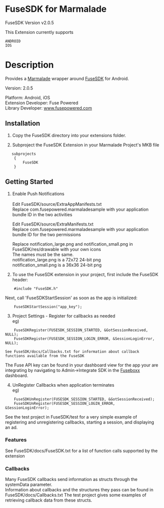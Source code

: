 FuseSDK for Marmalade
========================
FuseSDK  Version v2.0.5

This Extension currently supports
      
    ANDROID 
	IOS

Description
========================

Provides a [Marmalade](http://www.madewithmarmalade.com) wrapper around [FuseSDK](http://www.fuseboxx.com) for Android.

Version: 2.0.5

Platform: Android, iOS<br>
Extension Developer: Fuse Powered<br>
Library Developer: www.fusepowered.com

Installation
-----------------
1. Copy the FuseSDK directory into your extensions folder.

2. Subproject the FuseSDK Extension in your Marmalade Project's MKB file
```
   subprojects
    {
        FuseSDK
    }
```

Getting Started
-----------------
1. Enable Push Notifications<br><br>
	Edit FuseSDK/source/ExtraAppManifests.txt<br>
		Replace com.fusepowered.marmaladesample with your application bundle ID in the two activities

	Edit FuseSDK/source/ExtraManifests.txt<br>
		Replace com.fusepowered.marmaladesample with your application bundle ID for the two permissions

	Replace notification_large.png and notification_small.png in FuseSDK/res/drawable with your own icons<br>
		The names must be the same.<br>
		notification_large.png is a 72x72 24-bit png<br>
		notification_small.png is a 36x36 24-bit png<br>

2. To use the FuseSDK extension in your project, first include the FuseSDK header:
```
    #include "FuseSDK.h"
```
   
   Next, call 'FuseSDKStartSession' as soon as the app is initialized:
```
    FuseSDKStartSession("app_key"); 
```


3. Project Settings - Register for callbacks as needed<br>
	eg)
```
    FuseSDKRegister(FUSESDK_SESSION_STARTED, &GotSessionReceived, NULL);
    FuseSDKRegister(FUSESDK_SESSION_LOGIN_ERROR, &SessionLoginError, NULL);
```

	See FuseSDK/docs/Callbacks.txt for information about callback functions available from the FuseSDK

   The Fuse API key can be found in your dashboard view for the app your are integrating by navigating to Admin->Integrate SDK in the [Fuseboxx](https://www.fuseboxx.com) dashboard.


4. UnRegister Callbacks when application terminates<br>
	eg)
```
    FuseSDKUnRegister(FUSESDK_SESSION_STARTED, &GotSessionReceived);
    FuseSDKUnRegister(FUSESDK_SESSION_LOGIN_ERROR, &SessionLoginError);
```

See the test project in FuseSDK/test for a very simple example of registering and unregistering callbacks, starting a session, and displaying an ad. 

### Features ####
See FuseSDK/docs/FuseSDK.txt for a list of function calls supported by the extension

### Callbacks ####
Many FuseSDK callbacks send information as structs through the systemData parameter.  
Information about callbacks and the structures they pass can be found in FuseSDK/docs/Callbacks.txt
The test project gives some examples of retrieving callback data from these structs.